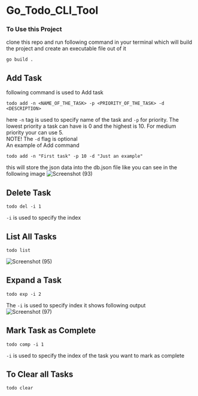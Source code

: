 # Go_Todo_CLI_Tool

### To Use this Project
clone this repo and run following command in your terminal which will build the project and create an executable file out of it
```
go build .
```

## Add Task
following command is used to Add task
```
todo add -n <NAME_OF_THE_TASK> -p <PRIORITY_OF_THE_TASK> -d <DESCRIPTION>
```
here ```-n``` tag is used to specify name of the task and ```-p``` for priority.
The lowest priority a task can have is 0 and the highest is 10. For medium priority your can use 5.
<br/>
NOTE! The ```-d``` flag is optional
<br/>
An example of Add command
```
todo add -n "First task" -p 10 -d "Just an example"
```
this will store the json data into the db.json file like you can see in the following image
![Screenshot (93)](https://user-images.githubusercontent.com/70505181/188202962-48da8742-700d-4f41-a180-2b082d5c47b2.png)


## Delete Task
```
todo del -i 1
```
```-i``` is used to specify the index

## List All Tasks
```
todo list
```
![Screenshot (95)](https://user-images.githubusercontent.com/70505181/188274147-10806dd7-909a-4f29-82c1-81e392e6ae27.png)


## Expand a Task
```
todo exp -i 2
```
The ```-i``` is used to specify index 
it shows following output
<br/>
![Screenshot (97)](https://user-images.githubusercontent.com/70505181/188274248-574ad738-2b9c-4179-bf82-9e1d0f70e928.png)


## Mark Task as Complete
```
todo comp -i 1
```
```-i``` is used to specify the index of the task you want to mark as complete

## To Clear all Tasks
```
todo clear
```
